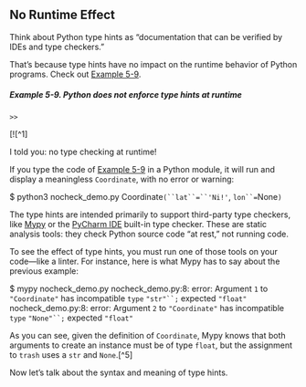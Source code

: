 ## No Runtime Effect

Think about Python type hints as “documentation that can be verified by IDEs and type checkers.”

That’s because type hints have no impact on the runtime behavior of Python programs. Check out [Example 5-9](#no_runtime_check_ex).

##### Example 5-9. Python does not enforce type hints at runtime

```
>>
```

[![^1]

I told you: no type checking at runtime!

If you type the code of [Example 5-9](#no_runtime_check_ex) in a Python module, it will run and display a meaningless `Coordinate`, with no error or warning:

$ python3 nocheck_demo.py
Coordinate`(``lat``=``'Ni!'`, `lon``=`None`)`

The type hints are intended primarily to support third-party type checkers, like [Mypy](https://fpy.li/mypy) or the [PyCharm IDE](https://fpy.li/5-5) built-in type checker. These are static analysis tools: they check Python source code “at rest,” not running code.

To see the effect of type hints, you must run one of those tools on your code—like a linter. For instance, here is what Mypy has to say about the previous example:

$ mypy nocheck_demo.py
nocheck_demo.py:8: error: Argument `1` to `"Coordinate"` has
incompatible `type` `"str"``;` expected `"float"`
nocheck_demo.py:8: error: Argument `2` to `"Coordinate"` has
incompatible `type` `"None"``;` expected `"float"`

As you can see, given the definition of `Coordinate`, Mypy knows that both arguments to create an instance must be of type `float`, but the assignment to `trash` uses a `str` and `None`.[^5]

Now let’s talk about the syntax and meaning of type hints.